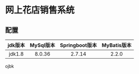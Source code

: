 # 网上花店销售系统
## 配置
| jdk版本  | MySql版本 | Springboot版本 | MyBatis版本 |
|:------:|:-------:|:------------:|:---------:|
| jdk1.8 | 8.0.36  |    2.7.14    |   2.2.0   |

ojbk